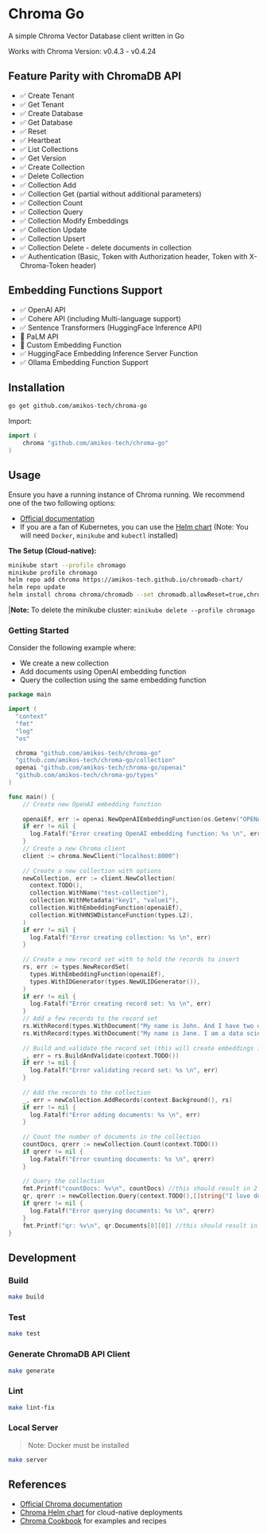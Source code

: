 # Chroma Go

A simple Chroma Vector Database client written in Go

Works with Chroma Version: v0.4.3 - v0.4.24

## Feature Parity with ChromaDB API

- ✅ Create Tenant
- ✅ Get Tenant
- ✅ Create Database
- ✅ Get Database
- ✅ Reset
- ✅ Heartbeat
- ✅ List Collections
- ✅ Get Version
- ✅ Create Collection
- ✅ Delete Collection
- ✅ Collection Add
- ✅ Collection Get (partial without additional parameters)
- ✅ Collection Count
- ✅ Collection Query
- ✅ Collection Modify Embeddings
- ✅ Collection Update
- ✅ Collection Upsert
- ✅ Collection Delete - delete documents in collection
- ✅ Authentication (Basic, Token with Authorization header, Token with X-Chroma-Token header)

## Embedding Functions Support

- ✅ OpenAI API
- ✅ Cohere API (including Multi-language support)
- ✅ Sentence Transformers (HuggingFace Inference API)
- 🚫 PaLM API
- 🚫 Custom Embedding Function
- ✅ HuggingFace Embedding Inference Server Function
- ✅ Ollama Embedding Function Support

## Installation

```bash
go get github.com/amikos-tech/chroma-go
```

Import:

```go
import (
    chroma "github.com/amikos-tech/chroma-go"
)
```

## Usage


Ensure you have a running instance of Chroma running. We recommend one of the two following options:

- [Official documentation](https://docs.trychroma.com/usage-guide#running-chroma-in-clientserver-mode)
- If you are a fan of Kubernetes, you can use the [Helm chart](https://github.com/amikos-tech/chromadb-chart) (Note: You
  will need `Docker`, `minikube` and `kubectl` installed)


**The Setup (Cloud-native):**

```bash
minikube start --profile chromago
minikube profile chromago
helm repo add chroma https://amikos-tech.github.io/chromadb-chart/
helm repo update
helm install chroma chroma/chromadb --set chromadb.allowReset=true,chromadb.apiVersion=0.4.5
```

|**Note:** To delete the minikube cluster: `minikube delete --profile chromago`

### Getting Started

Consider the following example where:

- We create a new collection
- Add documents using OpenAI embedding function
- Query the collection using the same embedding function

```go
package main

import (
  "context"
  "fmt"
  "log"
  "os"

  chroma "github.com/amikos-tech/chroma-go"
  "github.com/amikos-tech/chroma-go/collection"
  openai "github.com/amikos-tech/chroma-go/openai"
  "github.com/amikos-tech/chroma-go/types"
)

func main() {
	// Create new OpenAI embedding function
	
    openaiEf, err := openai.NewOpenAIEmbeddingFunction(os.Getenv("OPENAI_API_KEY"))
    if err != nil {
      log.Fatalf("Error creating OpenAI embedding function: %s \n", err)
    }
    // Create a new Chroma client
    client := chroma.NewClient("localhost:8000")
	
    // Create a new collection with options
    newCollection, err := client.NewCollection(
      context.TODO(),
      collection.WithName("test-collection"),
      collection.WithMetadata("key1", "value1"),
      collection.WithEmbeddingFunction(openaiEf),
      collection.WithHNSWDistanceFunction(types.L2),
    )
    if err != nil {
      log.Fatalf("Error creating collection: %s \n", err)
    }
	
    // Create a new record set with to hold the records to insert
    rs, err := types.NewRecordSet(
      types.WithEmbeddingFunction(openaiEf),
      types.WithIDGenerator(types.NewULIDGenerator()),
    )
    if err != nil {
      log.Fatalf("Error creating record set: %s \n", err)
    }
    // Add a few records to the record set
    rs.WithRecord(types.WithDocument("My name is John. And I have two dogs."), types.WithMetadata("key1", "value1"))
    rs.WithRecord(types.WithDocument("My name is Jane. I am a data scientist."), types.WithMetadata("key2", "value2"))
	
	// Build and validate the record set (this will create embeddings if not already present)
    _, err = rs.BuildAndValidate(context.TODO())
    if err != nil {
      log.Fatalf("Error validating record set: %s \n", err)
    }
	
	// Add the records to the collection
    _, err = newCollection.AddRecords(context.Background(), rs)
    if err != nil {
      log.Fatalf("Error adding documents: %s \n", err)
    }
	
	// Count the number of documents in the collection
    countDocs, qrerr := newCollection.Count(context.TODO())
    if qrerr != nil {
      log.Fatalf("Error counting documents: %s \n", qrerr)
    }
	
	// Query the collection
    fmt.Printf("countDocs: %v\n", countDocs) //this should result in 2
    qr, qrerr := newCollection.Query(context.TODO(),[]string{"I love dogs"}, 5, nil, nil, nil)
    if qrerr != nil {
      log.Fatalf("Error querying documents: %s \n", qrerr)
    }
    fmt.Printf("qr: %v\n", qr.Documents[0][0]) //this should result in the document about dogs
}
```

## Development

### Build

```bash
make build
```

### Test

```bash
make test
```

### Generate ChromaDB API Client

```bash
make generate 
```

### Lint

```bash
make lint-fix
```

### Local Server

> Note: Docker must be installed

```bash
make server
```

## References

- [Official Chroma documentation](https://docs.trychroma.com/)
- [Chroma Helm chart](https://github.com/amikos-tech/chromadb-chart) for cloud-native deployments
- [Chroma Cookbook](https://cookbook.chromadb.dev) for examples and recipes
